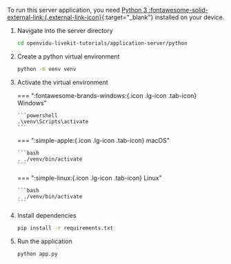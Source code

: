 To run this server application, you need [Python 3 :fontawesome-solid-external-link:{.external-link-icon}](https://www.python.org/downloads/){:target="\_blank"} installed on your device.

1.  Navigate into the server directory

    ```bash
    cd openvidu-livekit-tutorials/application-server/python
    ```

2.  Create a python virtual environment

    ```bash
    python -m venv venv
    ```

3.  Activate the virtual environment

    === ":fontawesome-brands-windows:{.icon .lg-icon .tab-icon} Windows"

        ```powershell
        .\venv\Scripts\activate
        ```

    === ":simple-apple:{.icon .lg-icon .tab-icon} macOS"

        ```bash
        . ./venv/bin/activate
        ```

    === ":simple-linux:{.icon .lg-icon .tab-icon} Linux"

        ```bash
        . ./venv/bin/activate
        ```

4.  Install dependencies

    ```bash
    pip install -r requirements.txt
    ```

5.  Run the application

    ```bash
    python app.py
    ```
